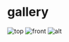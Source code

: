 # gallery

![top](https://github.com/Felix-Kyun/cheebo/blob/master/assets/top.png?raw=true)
![front](https://github.com/Felix-Kyun/cheebo/blob/master/assets/front.png?raw=true)
![alt](https://github.com/Felix-Kyun/cheebo/blob/master/assets/alt.png?raw=true)

